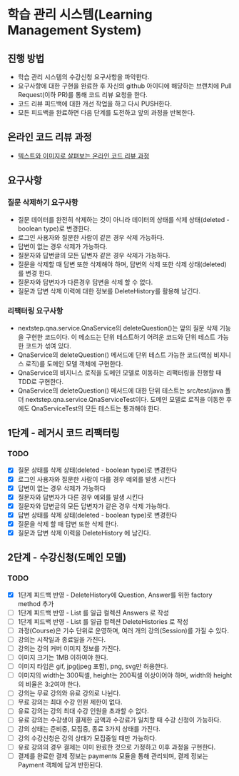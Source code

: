# 학습 관리 시스템(Learning Management System)
## 진행 방법
* 학습 관리 시스템의 수강신청 요구사항을 파악한다.
* 요구사항에 대한 구현을 완료한 후 자신의 github 아이디에 해당하는 브랜치에 Pull Request(이하 PR)를 통해 코드 리뷰 요청을 한다.
* 코드 리뷰 피드백에 대한 개선 작업을 하고 다시 PUSH한다.
* 모든 피드백을 완료하면 다음 단계를 도전하고 앞의 과정을 반복한다.

## 온라인 코드 리뷰 과정
* [텍스트와 이미지로 살펴보는 온라인 코드 리뷰 과정](https://github.com/next-step/nextstep-docs/tree/master/codereview)

## 요구사항
### 질문 삭제하기 요구사항
- 질문 데이터를 완전히 삭제하는 것이 아니라 데이터의 상태를 삭제 상태(deleted - boolean type)로 변경한다. 
- 로그인 사용자와 질문한 사람이 같은 경우 삭제 가능하다. 
- 답변이 없는 경우 삭제가 가능하다. 
- 질문자와 답변글의 모든 답변자 같은 경우 삭제가 가능하다. 
- 질문을 삭제할 때 답변 또한 삭제해야 하며, 답변의 삭제 또한 삭제 상태(deleted)를 변경 한다. 
- 질문자와 답변자가 다른경우 답변을 삭제 할 수 없다. 
- 질문과 답변 삭제 이력에 대한 정보를 DeleteHistory를 활용해 남긴다.

### 리팩터링 요구사항 
- nextstep.qna.service.QnaService의 deleteQuestion()는 앞의 질문 삭제 기능을 구현한 코드이다. 이 메소드는 단위 테스트하기 어려운 코드와 단위 테스트 가능한 코드가 섞여 있다.
- QnaService의 deleteQuestion() 메서드에 단위 테스트 가능한 코드(핵심 비지니스 로직)를 도메인 모델 객체에 구현한다.
- QnaService의 비지니스 로직을 도메인 모델로 이동하는 리팩터링을 진행할 때 TDD로 구현한다.
- QnaService의 deleteQuestion() 메서드에 대한 단위 테스트는 src/test/java 폴더 nextstep.qna.service.QnaServiceTest이다. 도메인 모델로 로직을 이동한 후에도 QnaServiceTest의 모든 테스트는 통과해야 한다.

## 1단계 - 레거시 코드 리팩터링

### TODO
- [x] 질문 상태를 삭제 상태(deleted - boolean type)로 변경한다
- [x] 로그인 사용자와 질문한 사람이 다를 경우 예외를 발생 시킨다
- [x] 답변이 없는 경우 삭제가 가능하다
- [x] 질문자와 답변자가 다른 경우 예외를 발생 시킨다
- [x] 질문자와 답변글의 모든 답변자가 같은 경우 삭제 가능하다.
- [x] 답변 상태를 삭제 상태(deleted - boolean type)로 변경한다
- [x] 질문을 삭제 할 때 답변 또한 삭제 한다.
- [x] 질문과 답변 삭제 이력을 DeleteHistory 에 남긴다.

## 2단계 - 수강신청(도메인 모델)

### TODO
- [x] 1단계 피드백 반영 - DeleteHistory에 Question, Answer를 위한 factory method 추가
- [ ] 1단계 피드백 반영 - List<Answer> 를 일급 컬렉션 Answers 로 작성
- [ ] 1단계 피드백 반영 - List<DeleteHistory> 를 일급 컬렉션 DeleteHistories 로 작성
- [ ] 과정(Course)은 기수 단위로 운영하며, 여러 개의 강의(Session)를 가질 수 있다.
- [ ] 강의는 시작일과 종료일을 가진다.
- [ ] 강의는 강의 커버 이미지 정보를 가진다.
- [ ] 이미지 크기는 1MB 이하여야 한다.
- [ ] 이미지 타입은 gif, jpg(jpeg 포함), png, svg만 허용한다.
- [ ] 이미지의 width는 300픽셀, height는 200픽셀 이상이어야 하며, width와 height의 비율은 3:2여야 한다.
- [ ] 강의는 무료 강의와 유료 강의로 나뉜다.
- [ ] 무료 강의는 최대 수강 인원 제한이 없다.
- [ ] 유료 강의는 강의 최대 수강 인원을 초과할 수 없다.
- [ ] 유료 강의는 수강생이 결제한 금액과 수강료가 일치할 때 수강 신청이 가능하다.
- [ ] 강의 상태는 준비중, 모집중, 종료 3가지 상태를 가진다.
- [ ] 강의 수강신청은 강의 상태가 모집중일 때만 가능하다.
- [ ] 유료 강의의 경우 결제는 이미 완료한 것으로 가정하고 이후 과정을 구현한다.
- [ ] 결제를 완료한 결제 정보는 payments 모듈을 통해 관리되며, 결제 정보는 Payment 객체에 담겨 반한된다.